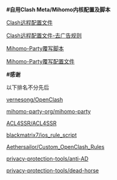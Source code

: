 **#自用Clash Meta/Mihomo内核配置及脚本**

[Clash远程配置文件](https://github.com/lamchey/HelloWorld/blob/main/Clash/Config/Clash_Config.ini)

[Clash远程配置文件-去广告规则](https://github.com/lamchey/HelloWorld/blob/main/Clash/Config/Clash_Config_AdBlock.ini)

[Mihomo-Party覆写脚本](https://github.com/lamchey/HelloWorld/blob/main/Mihomo/JavaScript/JavaScript.js)

[Mihomo-Party覆写配置文件](https://github.com/lamchey/HelloWorld/blob/main/Mihomo/YAML/Extend.yaml)

**#感谢**

以下排名不分先后

[vernesong/OpenClash](https://github.com/vernesong/OpenClash)

[mihomo-party-org/mihomo-party](https://github.com/mihomo-party-org/mihomo-party)

[ACL4SSR/ACL4SSR](https://github.com/ACL4SSR/ACL4SSR)

[blackmatrix7/ios_rule_script](https://github.com/blackmatrix7/ios_rule_script)

[Aethersailor/Custom_OpenClash_Rules](https://github.com/Aethersailor/Custom_OpenClash_Rules)

[privacy-protection-tools/anti-AD](https://github.com/privacy-protection-tools/anti-AD)

[privacy-protection-tools/dead-horse](https://github.com/privacy-protection-tools/dead-horse)

